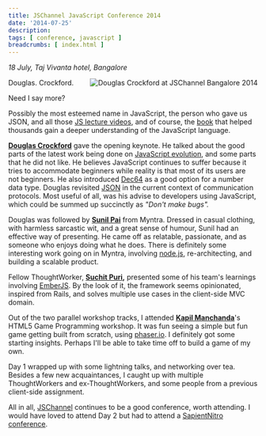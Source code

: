 ```yaml
---
title: JSChannel JavaScript Conference 2014
date: '2014-07-25'
description:
tags: [ conference, javascript ]
breadcrumbs: [ index.html ]
---
```


*18 July, Taj Vivanta hotel, Bangalore*

<img alt="Douglas Crockford at JSChannel Bangalore 2014" src="{{urls.media}}/images/talks/DouglasCrockfordJSChannel2014.jpg" style="float:right; margin: 0px 0px 10px 20px; width: auto">

Douglas. Crockford.

Need I say more?

Possibly the most esteemed name in JavaScript, the person who gave us JSON, and all those [JS lecture videos](http://yuiblog.com/crockford/), and of course, the [book](http://www.amazon.com/exec/obidos/ASIN/0596517742/wrrrldwideweb) that helped thousands gain a deeper understanding of the JavaScript language.

**[Douglas Crockford][]** gave the opening keynote. He talked about the good parts of the latest work being done on [JavaScript evolution](http://en.wikipedia.org/wiki/ECMAScript), and some parts that he did not like. He believes JavaScript continues to suffer because it tries to accommodate beginners while reality is that most of its users are not beginners. He also introduced [Dec64](https://github.com/douglascrockford/DEC64) as a good option for a number data type. Douglas revisited [JSON](http://json.org/) in the current context of communication protocols. Most useful of all, was his advise to developers using JavaScript, which could be summed up succinctly as *"Don't make bugs".*

Douglas was followed by **[Sunil Pai][]** from Myntra. Dressed in casual clothing, with harmless sarcastic wit, and a great sense of humour, Sunil had an effective way of presenting. He came off as relatable, passionate, and as someone who enjoys doing what he does. There is definitely some interesting work going on in Myntra, involving [node.js](http://nodejs.org/), re-architecting, and building a scalable product.

Fellow ThoughtWorker, **[Suchit Puri][],** presented some of his team's learnings involving [EmberJS](http://emberjs.com/). By the look of it, the framework seems opinionated, inspired from Rails, and solves multiple use cases in the client-side MVC domain.

Out of the two parallel workshop tracks, I attended **[Kapil Manchanda][]**'s HTML5 Game Programming workshop. It was fun seeing a simple but fun game getting built from scratch, using [phaser.io](http://phaser.io/). I definitely got some starting insights. Perhaps I'll be able to take time off to build a game of my own.

[Douglas Crockford]: http://www.crockford.com/
[Sunil Pai]: https://twitter.com/threepointone
[Suchit Puri]: https://twitter.com/suchitpuri
[Kapil Manchanda]: https://github.com/kmanchanda

Day 1 wrapped up with some lightning talks, and networking over tea. Besides a few new acquaintances, I caught up with multiple ThoughtWorkers and ex-ThoughtWorkers, and some people from a previous client-side assignment.

All in all, [JSChannel](http://www.jschannel.com/) continues to be a good conference, worth attending. I would have loved to attend Day 2 but had to attend a [SapientNitro conference](/sapientnitro-what-s-next-is-now-2014).

